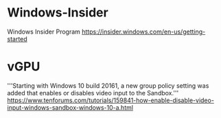 # Windows-Insider
Windows Insider Program https://insider.windows.com/en-us/getting-started


# vGPU
'''Starting with Windows 10 build 20161, a new group policy setting was added that enables or disables video input to the Sandbox.'''
https://www.tenforums.com/tutorials/159841-how-enable-disable-video-input-windows-sandbox-windows-10-a.html
